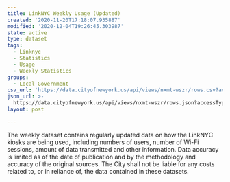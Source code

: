```yaml
---
title: LinkNYC Weekly Usage (Updated)
created: '2020-11-20T17:18:07.935887'
modified: '2020-12-04T19:26:45.303987'
state: active
type: dataset
tags:
  - Linknyc
  - Statistics
  - Usage
  - Weekly Statistics
groups:
  - Local Government
csv_url: 'https://data.cityofnewyork.us/api/views/nxmt-wszr/rows.csv?accessType=DOWNLOAD'
json_url: >-
  https://data.cityofnewyork.us/api/views/nxmt-wszr/rows.json?accessType=DOWNLOAD
layout: post

---
```

The weekly dataset contains regularly updated data on how the LinkNYC kiosks are being used, including numbers of users, number of Wi-Fi sessions, amount of data transmitted and other information. Data accuracy is limited as of the date of publication and by the methodology and accuracy of the original sources.  The City shall not be liable for any costs related to, or in reliance of, the data contained in these datasets.
